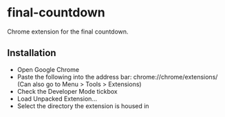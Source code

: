 final-countdown
===============

Chrome extension for the final countdown. 

Installation
-------------

- Open Google Chrome
- Paste the following into the address bar: chrome://chrome/extensions/
(Can also go to Menu > Tools > Extensions)
- Check the Developer Mode tickbox
- Load Unpacked Extension...
- Select the directory the extension is housed in